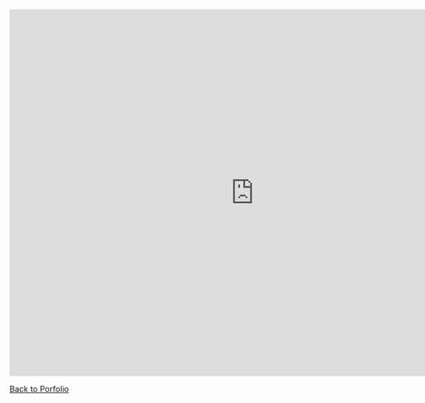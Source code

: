 <iframe src="https://data.oecd.org/chart/6RTZ" width="860" height="645" style="border: 0" mozallowfullscreen="true" webkitallowfullscreen="true" allowfullscreen="true"><a href="https://data.oecd.org/chart/6RTZ" target="_blank">OECD Chart: General government debt, Total, % of GDP, Annual, 2020</a></iframe>


<div class="flourish-embed flourish-chart" data-src="visualisation/11678025"><script src="https://public.flourish.studio/resources/embed.js"></script></div>

[Back to Porfolio](https://duncbind.github.io/portfolio/)
